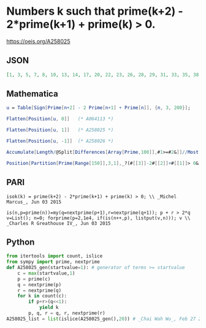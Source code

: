 # Numbers k such that prime\(k\+2\) \- 2\*prime\(k\+1\) \+ prime\(k\) \> 0\.
https://oeis.org/A258025
## JSON
```JSON
[1, 3, 5, 7, 8, 10, 13, 14, 17, 20, 22, 23, 26, 28, 29, 31, 33, 35, 38, 41, 43, 45, 49, 50, 52, 57, 60, 61, 64, 65, 67, 69, 70, 71, 75, 76, 78, 79, 81, 83, 85, 86, 89, 90, 93, 95, 96, 98, 100, 104, 105, 109, 113, 116, 117, 120, 122, 123, 124, 126, 131, 134]
```
## Mathematica
```Mathematica
u = Table[Sign[Prime[n+2] - 2 Prime[n+1] + Prime[n]], {n, 3, 200}];
```
```Mathematica
Flatten[Position[u, 0]]   (* A064113 *)
```
```Mathematica
Flatten[Position[u, 1]]   (* A258025 *)
```
```Mathematica
Flatten[Position[u, -1]]  (* A258026 *)
```
```Mathematica
Accumulate[Length/@Split[Differences[Array[Prime,100]],#1>=#2&]]//Most (* _Gus Wiseman_, Mar 25 2020 *)
```
```Mathematica
Position[Partition[Prime[Range[150]],3,1],_?(#[[3]]-2#[[2]]+#[[1]]> 0&),1,Heads->False]//Flatten (* _Harvey P. Dale_, Dec 25 2021 *)
```
## PARI
```PARI
isok(k) = prime(k+2) - 2*prime(k+1) + prime(k) > 0; \\ _Michel Marcus_, Jun 03 2015
```
```PARI
is(n,p=prime(n))=my(q=nextprime(p+1),r=nextprime(q+1)); p + r > 2*q
v=List(); n=0; forprime(p=2,1e4, if(is(n++,p), listput(v,n))); v \\ _Charles R Greathouse IV_, Jun 03 2015
```
## Python
```Python
from itertools import count, islice
from sympy import prime, nextprime
def A258025_gen(startvalue=1): # generator of terms >= startvalue
    c = max(startvalue,1)
    p = prime(c)
    q = nextprime(p)
    r = nextprime(q)
    for k in count(c):
        if p+r>(q<<1):
            yield k
        p, q, r = q, r, nextprime(r)
A258025_list = list(islice(A258025_gen(),20)) # _Chai Wah Wu_, Feb 27 2024
```

